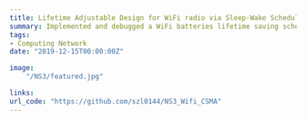 ```yaml
---
title: Lifetime Adjustable Design for WiFi radio via Sleep-Wake Scheduling in Network Simulator 3 (NS-3)
summary: Implemented and debugged a WiFi batteries lifetime saving scheduling algorithm for CSMA protocol in Network Simulator 3 (NS-3) using C/C++ under Linux Ubuntu system
tags:
- Computing Network
date: "2019-12-15T00:00:00Z"

image:
    "/NS3/featured.jpg"

links:
url_code: "https://github.com/szl0144/NS3_Wifi_CSMA"
---
```


